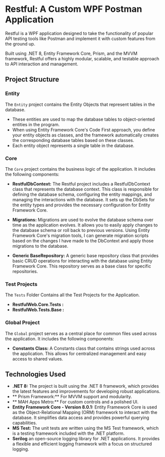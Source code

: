 # Restful: A Custom WPF Postman Application

Restful is a WPF application designed to take the functionality of popular API testing tools like Postman and implement it with custom features from the ground up. 

Built using .NET 8, Entity Framework Core, Prism, and the MVVM framework, Restful offers a highly modular, scalable, and testable approach to API interaction and management.

## Project Structure

### Entity
The `Entity` project contains the Entity Objects that represent tables in the database. 
- These entities are used to map the database tables to object-oriented entities in the program.
- When using Entity Framework Core's Code First approach, you define your entity objects as classes, and the framework automatically creates the corresponding database tables based on these classes. 
- Each entity object represents a single table in the database.

### Core
The `Core` project contains the business logic of the application. It includes the following components:

- **RestfulDbContext:** The Restful project includes a RestfulDbContext class that represents the database context. This class is responsible for defining the database schema, configuring the entity mappings, and managing the interactions with the database. It sets up the DbSets for the entity types and provides the necessary configuration for Entity Framework Core.

- **Migrations:** Migrations are used to evolve the database schema over time as the application evolves. It allows you to easily apply changes to the database schema or roll back to previous versions. Using Entity Framework Core's migration tools, I can generate migration scripts based on the changes I have made to the DbContext and apply those migrations to the database.

- **Generic BaseRepository:** A generic base repository class that provides basic CRUD operations for interacting with the database using Entity Framework Core. This repository serves as a base class for specific repositories.

### Test Projects
The `Tests` Folder Contains all the Test Projects for the Application.
- **RestfulWeb.Core.Tests :**
- **RestfulWeb.Tests.Base :** 

### Global Project
The `Global` project serves as a central place for common files used across the application. It includes the following components:

- **Constants Class:** A Constants class that contains strings used across the application. This allows for centralized management and easy access to shared values.
  
## Technologies Used

- **.NET 8:** The project is built using the .NET 8 framework, which provides the latest features and improvements for developing robust applications.
- ** Prism Framework:** For MVVM support and modularity.
- ** MAH Apps Metro:** For custom controls and a polished UI.
- **Entity Framework Core - Version 8.0.1:** Entity Framework Core is used as the Object-Relational Mapping (ORM) framework to interact with the database. It simplifies data access and provides powerful querying capabilities.
- **MS Test:** The unit tests are written using the MS Test framework, which is a testing framework included with the .NET platform.
- **Serilog** an open-source logging library for .NET applications. It provides a flexible and efficient logging framework with a focus on structured logging.
